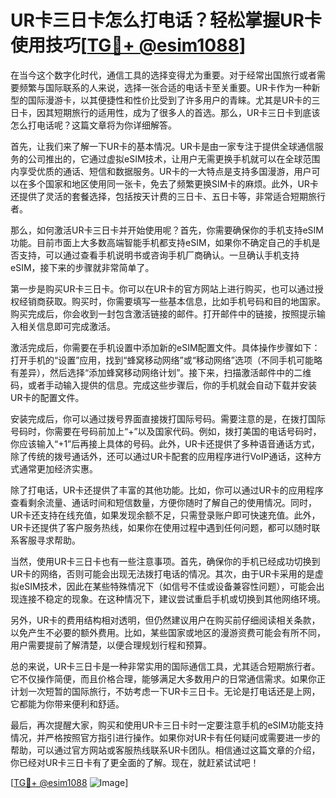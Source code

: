 # UR卡三日卡怎么打电话？轻松掌握UR卡使用技巧[[TG💪+ @esim1088](https://t.me/s/esim1088)]

在当今这个数字化时代，通信工具的选择变得尤为重要。对于经常出国旅行或者需要频繁与国际联系的人来说，选择一张合适的电话卡至关重要。UR卡作为一种新型的国际漫游卡，以其便捷性和性价比受到了许多用户的青睐。尤其是UR卡的三日卡，因其短期旅行的适用性，成为了很多人的首选。那么，UR卡三日卡到底该怎么打电话呢？这篇文章将为你详细解答。

首先，让我们来了解一下UR卡的基本情况。UR卡是由一家专注于提供全球通信服务的公司推出的，它通过虚拟eSIM技术，让用户无需更换手机就可以在全球范围内享受优质的通话、短信和数据服务。UR卡的一大特点是支持多国漫游，用户可以在多个国家和地区使用同一张卡，免去了频繁更换SIM卡的麻烦。此外，UR卡还提供了灵活的套餐选择，包括按天计费的三日卡、五日卡等，非常适合短期旅行者。

那么，如何激活UR卡三日卡并开始使用呢？首先，你需要确保你的手机支持eSIM功能。目前市面上大多数高端智能手机都支持eSIM，如果你不确定自己的手机是否支持，可以通过查看手机说明书或咨询手机厂商确认。一旦确认手机支持eSIM，接下来的步骤就非常简单了。

第一步是购买UR卡三日卡。你可以在UR卡的官方网站上进行购买，也可以通过授权经销商获取。购买时，你需要填写一些基本信息，比如手机号码和目的地国家。购买完成后，你会收到一封包含激活链接的邮件。打开邮件中的链接，按照提示输入相关信息即可完成激活。

激活完成后，你需要在手机设置中添加新的eSIM配置文件。具体操作步骤如下：打开手机的“设置”应用，找到“蜂窝移动网络”或“移动网络”选项（不同手机可能略有差异），然后选择“添加蜂窝移动网络计划”。接下来，扫描激活邮件中的二维码，或者手动输入提供的信息。完成这些步骤后，你的手机就会自动下载并安装UR卡的配置文件。

安装完成后，你可以通过拨号界面直接拨打国际号码。需要注意的是，在拨打国际号码时，你需要在号码前加上“+”以及国家代码。例如，拨打美国的电话号码时，你应该输入“+1”后再接上具体的号码。此外，UR卡还提供了多种语音通话方式，除了传统的拨号通话外，还可以通过UR卡配套的应用程序进行VoIP通话，这种方式通常更加经济实惠。

除了打电话，UR卡还提供了丰富的其他功能。比如，你可以通过UR卡的应用程序查看剩余流量、通话时间和短信数量，方便你随时了解自己的使用情况。同时，UR卡还支持在线充值，如果发现余额不足，只需登录账户即可快速充值。此外，UR卡还提供了客户服务热线，如果你在使用过程中遇到任何问题，都可以随时联系客服寻求帮助。

当然，使用UR卡三日卡也有一些注意事项。首先，确保你的手机已经成功切换到UR卡的网络，否则可能会出现无法拨打电话的情况。其次，由于UR卡采用的是虚拟eSIM技术，因此在某些特殊情况下（如信号不佳或设备兼容性问题），可能会出现连接不稳定的现象。在这种情况下，建议尝试重启手机或切换到其他网络环境。

另外，UR卡的费用结构相对透明，但仍然建议用户在购买前仔细阅读相关条款，以免产生不必要的额外费用。比如，某些国家或地区的漫游资费可能会有所不同，用户需要提前了解清楚，以便合理规划行程和预算。

总的来说，UR卡三日卡是一种非常实用的国际通信工具，尤其适合短期旅行者。它不仅操作简便，而且价格合理，能够满足大多数用户的日常通信需求。如果你正计划一次短暂的国际旅行，不妨考虑一下UR卡三日卡。无论是打电话还是上网，它都能为你带来便利和舒适。

最后，再次提醒大家，购买和使用UR卡三日卡时一定要注意手机的eSIM功能支持情况，并严格按照官方指引进行操作。如果你对UR卡有任何疑问或需要进一步的帮助，可以通过官方网站或客服热线联系UR卡团队。相信通过这篇文章的介绍，你已经对UR卡三日卡有了更全面的了解。现在，就赶紧试试吧！

[[TG💪+ @esim1088](https://t.me/s/esim1088) ![Image](https://i.postimg.cc/4NQfJmqS/Snipaste-2025-05-13-00-14-12.png)]